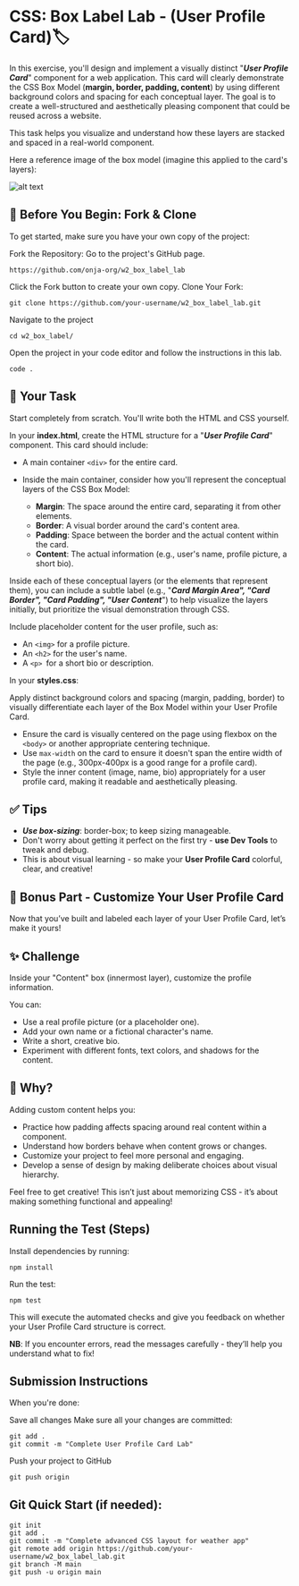 # CSS: Box Label Lab - (User Profile Card)🏷️

In this exercise, you'll design and implement a visually distinct "***User Profile Card***" component for a web application. This card will clearly demonstrate the CSS Box Model (**margin, border, padding, content**) by using different background colors and spacing for each conceptual layer. The goal is to create a well-structured and aesthetically pleasing component that could be reused across a website.

This task helps you visualize and understand how these layers are stacked and spaced in a real-world component.

Here a reference image of the box model (imagine this applied to the card's layers):

![alt text](/public/images.png)


## 🧩 Before You Begin: Fork & Clone
To get started, make sure you have your own copy of the project:

Fork the Repository: Go to the project's GitHub page.
<!-- end list -->

```
https://github.com/onja-org/w2_box_label_lab
```
Click the Fork button to create your own copy.
Clone Your Fork:
<!-- end list -->

```
git clone https://github.com/your-username/w2_box_label_lab.git
```

Navigate to the project
<!-- end list -->

```
cd w2_box_label/
```

Open the project in your code editor and follow the instructions in this lab.
<!-- end list -->

```
code .
```


## 💼 Your Task
Start completely from scratch. You'll write both the HTML and CSS yourself.

In your **index.html**, create the HTML structure for a "***User Profile Card***" component. This card should include:

- A main container `<div>` for the entire card.
- Inside the main container, consider how you'll represent the conceptual layers of the CSS Box Model:

  - **Margin**: The space around the entire card, separating it from other elements.
  - **Border**: A visual border around the card's content area.
  - **Padding**: Space between the border and the actual content within the card.
  - **Content**: The actual information (e.g., user's name, profile picture, a short bio).
    
Inside each of these conceptual layers (or the elements that represent them), you can include a subtle label (e.g., "***Card Margin Area", "Card Border", "Card Padding", "User Content***") to help visualize the layers initially, but prioritize the visual demonstration through CSS.

Include placeholder content for the user profile, such as:
- An `<img>` for a profile picture.
- An `<h2>` for the user's name.
- A `<p> `for a short bio or description.

In your **styles.css**:

Apply distinct background colors and spacing (margin, padding, border) to visually differentiate each layer of the Box Model within your User Profile Card.

- Ensure the card is visually centered on the page using flexbox on the `<body>` or another appropriate centering technique.
- Use `max-width` on the card to ensure it doesn't span the entire width of the page (e.g., 300px-400px is a good range for a profile card).
- Style the inner content (image, name, bio) appropriately for a user profile card, making it readable and aesthetically pleasing.

## ✅ Tips
- ***Use box-sizing***: border-box; to keep sizing manageable.
- Don't worry about getting it perfect on the first try - **use Dev Tools** to tweak and debug.
- This is about visual learning - so make your **User Profile Card** colorful, clear, and creative!

## 🎨 Bonus Part - Customize Your User Profile Card 
Now that you’ve built and labeled each layer of your User Profile Card, let’s make it yours!

## ✨ Challenge  
Inside your "Content" box (innermost layer), customize the profile information.

You can:

- Use a real profile picture (or a placeholder one).
- Add your own name or a fictional character's name.
- Write a short, creative bio.
- Experiment with different fonts, text colors, and shadows for the content.

## 🧠 Why?
Adding custom content helps you:

- Practice how padding affects spacing around real content within a component.
- Understand how borders behave when content grows or changes.
- Customize your project to feel more personal and engaging.
- Develop a sense of design by making deliberate choices about visual hierarchy.

Feel free to get creative! This isn’t just about memorizing CSS - it’s about making something functional and appealing!

## Running the Test (Steps)
Install dependencies by running:
<!-- end list -->

```
npm install
```

Run the test:
<!-- end list -->

```
npm test
```

This will execute the automated checks and give you feedback on whether your User Profile Card structure is correct.

**NB**: If you encounter errors, read the messages carefully - they’ll help you understand what to fix!

## Submission Instructions
When you're done:

Save all changes
Make sure all your changes are committed:
<!-- end list -->

```
git add .
git commit -m "Complete User Profile Card Lab"
```

Push your project to GitHub
<!-- end list -->

```
git push origin
```

## Git Quick Start (if needed):

```
git init
git add .
git commit -m "Complete advanced CSS layout for weather app"
git remote add origin https://github.com/your-username/w2_box_label_lab.git
git branch -M main
git push -u origin main
```